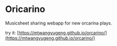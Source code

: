 # Oricarino

Musicsheet sharing webapp for new orcarina plays.

try it: [https://mtwangyugeng.github.io/orcarino/](https://mtwangyugeng.github.io/orcarino/)
